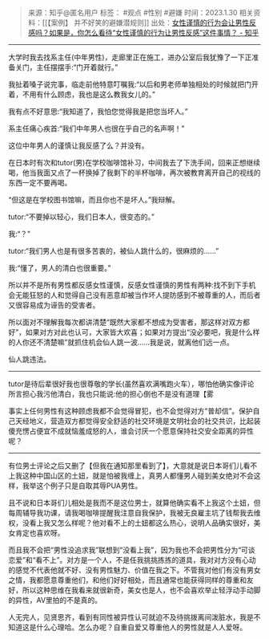 > 来源：知乎@匿名用户
> 标签： #观点 #性别 #避嫌 
> 时间：2023.1.30
> 相关资料：[[【案例】 并不好笑的避嫌潜规则]]
> 出处：[女性谨慎的行为会让男性反感吗？如果是，你怎么看待“女性谨慎的行为让男性反感”这件事情？ - 知乎](https://www.zhihu.com/question/545054574/answer/2865237697?utm_campaign=&utm_medium=social&utm_oi=636468377439440896&utm_psn=1603388900885585920&utm_source=pro.mandu.enjoyreading)
***

大学时我去找系主任(中年男性)，走廊里正在施工，进办公室后我犹豫了一下正准备关门，主任摆摆手:“门开着就行。”

我扯着嗓子说完事，临走前他特意叮嘱我:“以后和男老师单独相处的时候就把门开着，不用有什么顾虑，我也是这么教我女儿的。”

我有点不好意思:“我知道了，我怕您觉得我是把您当坏人。”

系主任痛心疾首:“我们中年男人也很在乎自己的名声啊！”

这位中年男人的谨慎让我反感了么？并没有。

在日本时有次和tutor(男)在学校咖啡馆补习，中间我去了下洗手间，回来正想继续喝，他当我面又点了一杯换掉了我剩下的半杯咖啡，再次被教育离开自己的视线的东西一定不要再喝。

“但这是在学校图书馆嘛，而且你也不是坏人。”我辩解。

tutor:“不要掉以轻心，我们日本人，很变态的。”

我:“？”

tutor:“我们男人也是有很多苦衷的，被仙人跳什么的，很麻烦的……”

我:“懂了，男人的清白也很重要。”

所以并不是所有男性都反感女性谨慎，反感女性谨慎的男性有两种:找不到下手机会无能狂怒的人和觉得自己没有恶意却被当作坏人提防感到不被尊重的人，而后者又很容易成为诬告的受害者。

所以面对不理解我每次都讲清楚“既然大家都不想成为受害者，那这样对双方都好”，如果对方对此也认可，大家皆大欢喜；如果对方提出“没必要吧，我是什么样的人你还不清楚嘛”就抓住机会仙人跳一波……我是说，就离他们远一点。

仙人跳违法。

* * *

tutor是待后辈很好我也很尊敬的学长(虽然喜欢满嘴跑火车），哪怕他确实像评论所言担心我污他清白，我也只能说:他的担心倒也不是没有道理【雾

事实上任何男性有这种顾虑我都不会觉得冒犯，也不会觉得对方“普却信”。保护自己天经地义，营造双方都觉得安全舒适的社交环境是文明社会的社交共识，比起装傻充愣占便宜不成就恼羞成怒的人，谁会讨厌一个愿意保持社交安全距离的异性呢？

* * *

有位男士评论之后又删了【但我在通知那里看到了】，大意就是说日本哥们儿看不上我这种中国山区的土妞，就是怕被我缠上，真男人都懂男人碰到美女绝对不会这样，我举这个例子只是自取其辱PUA男性。

且不说和日本哥们儿相处是我而不是这位男士，就算他确实看不上我这个土妞，但每周辅导我功课，请我喝咖啡提醒我注意自我保护，我被无良雇主坑了钱帮我去维权，没看上我又怎么样呢？他对看不上的土妞都这么热心，说明人品确实很好，美女肯定也喜欢呀。

而且我不会把“男性没追求我”联想到“没看上我”，因为我也不会把男性分为“可谈恋爱”和“看不上”。对方是一个人，不是任我挑挑拣拣的道具，我对对方没有心动的感觉不代表他就不好、没有男性魅力、价值在我之下。不管我对他们有没有男女之情，我都愿意尊重他们，和他们好好相处，而且通常也能获得同样的尊重和友好，所以这种思维在我看来就很新奇，美女也是人，也不会喜欢举止轻浮动手动脚的异性，AV里拍的不是真的。

人无完人，见贤思齐，看到有同性被异性认可就迫不及待挑拨离间泼脏水，我是不知道这是什么心理哈。怎么办呢？自重自爱又尊重他人的男性就是人人爱呀。
